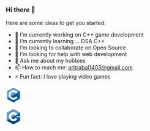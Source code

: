 ### Hi there 👋


Here are some ideas to get you started:

- 🔭 I’m currently working on C++ game development
- 🌱 I’m currently learning ... DSA C++
- 👯 I’m looking to collaborate on Open Source
- 🤔 I’m looking for help with web development
- 💬 Ask me about my hobbies
- 📫 How to reach me: aritrabal1403@gmail.com
- ⚡ Fun fact: I love playing video games

<a href="https://en.wikipedia.org/wiki/C_(programming_language)"><img src="https://raw.githubusercontent.com/devicons/devicon/master/icons/c/c-original.svg" alt="c" width=40 height=40></a>

<a href="https://en.wikipedia.org/wiki/C%2B%2B"><img src="https://raw.githubusercontent.com/devicons/devicon/master/icons/cplusplus/cplusplus-original.svg" alt="c++" width=40 height=40></a>

